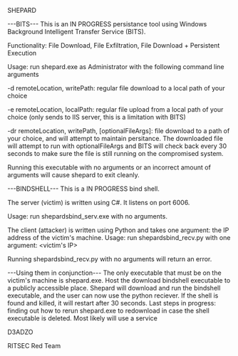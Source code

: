 SHEPARD 

---BITS---
This is an IN PROGRESS persistance tool using Windows Background Intelligent Transfer Service (BITS). 

Functionality: File Download, File Exfiltration, File Download + Persistent Execution

Usage: run shepard.exe as Administrator with the following command line arguments
  
  -d remoteLocation, writePath: regular file download to a local path of your choice
  
  -e remoteLocation, localPath: regular file upload from a local path of your choice (only sends to IIS server, this is a limitation with BITS)
  
  -dr remoteLocation, writePath, [optionalFileArgs]:  file download to a path of your choice, and will attempt to maintain persitance. The downloaded file will
            attempt to run with optionalFileArgs and BITS will check back every 30 seconds to make sure the file is still running on the compromised system.
  
Running this executable with no arguments or an incorrect amount of arguments will cause shepard to exit cleanly.

---BINDSHELL---
This is a IN PROGRESS bind shell. 

The server (victim) is written using C#. It listens on port 6006.

Usage: run shepardsbind_serv.exe with no arguments.

The client (attacker) is written using Python and takes one argument: the IP address of the victim's machine. 
Usage: run shepardsbind_recv.py with one argument: <victim's IP>

Running shepardsbind_recv.py with no arguments will return an error.

---Using them in conjunction---
The only executable that must be on the victim's machine is shepard.exe. Host the download bindshell executable to a publicly accessible place. 
Shepard will download and run the bindshell executable, and the user can now use the python reciever. If the shell is found and killed, it will restart after 30 seconds.
Last steps in progress: finding out how to rerun shepard.exe to redownload in case the shell executable is deleted. Most likely will use a service


D3ADZO

RITSEC Red Team

